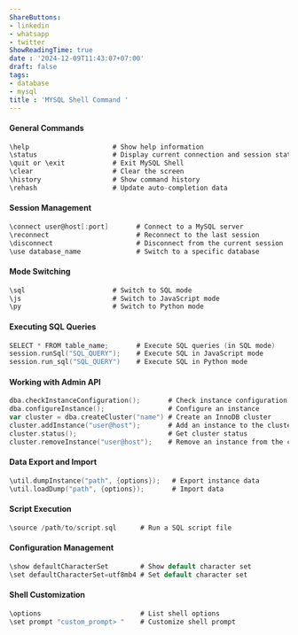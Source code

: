 ```yaml
---
ShareButtons:
- linkedin
- whatsapp
- twitter
ShowReadingTime: true
date : '2024-12-09T11:43:07+07:00'
draft: false
tags:
- database
- mysql
title : 'MYSQL Shell Command '
---
```




####  General Commands
```go
\help                     # Show help information
\status                   # Display current connection and session status
\quit or \exit            # Exit MySQL Shell
\clear                    # Clear the screen
\history                  # Show command history
\rehash                   # Update auto-completion data
```

####  Session Management
```go
\connect user@host[:port]       # Connect to a MySQL server
\reconnect                      # Reconnect to the last session
\disconnect                     # Disconnect from the current session
\use database_name              # Switch to a specific database
```

####  Mode Switching
```go
\sql                      # Switch to SQL mode
\js                       # Switch to JavaScript mode
\py                       # Switch to Python mode
```

####  Executing SQL Queries
```go
SELECT * FROM table_name;       # Execute SQL queries (in SQL mode)
session.runSql("SQL_QUERY");    # Execute SQL in JavaScript mode
session.run_sql("SQL_QUERY")    # Execute SQL in Python mode
```

####  Working with Admin API
```go
dba.checkInstanceConfiguration();       # Check instance configuration
dba.configureInstance();                # Configure an instance
var cluster = dba.createCluster("name") # Create an InnoDB cluster
cluster.addInstance("user@host");       # Add an instance to the cluster
cluster.status();                       # Get cluster status
cluster.removeInstance("user@host");    # Remove an instance from the cluster
```

####  Data Export and Import
```go
\util.dumpInstance("path", {options});   # Export instance data
\util.loadDump("path", {options});       # Import data
```

####  Script Execution
```go
\source /path/to/script.sql      # Run a SQL script file
```

####  Configuration Management
```go
\show defaultCharacterSet        # Show default character set
\set defaultCharacterSet=utf8mb4 # Set default character set
```

####  Shell Customization
```go
\options                         # List shell options
\set prompt "custom_prompt> "    # Customize shell prompt
```
